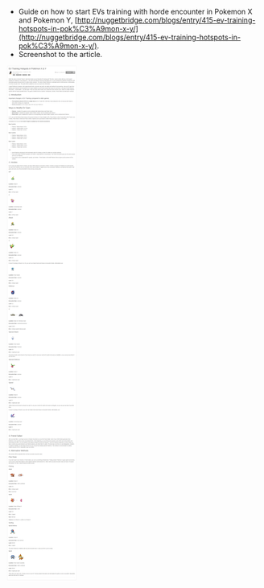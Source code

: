 * Guide on how to start EVs training with horde encounter in Pokemon X and Pokemon Y, [http://nuggetbridge.com/blogs/entry/415-ev-training-hotspots-in-pok%C3%A9mon-x-y/](http://nuggetbridge.com/blogs/entry/415-ev-training-hotspots-in-pok%C3%A9mon-x-y/).
* Screenshot to the article.

![./20161011-1013-cet-horde-evs-training-in-pokemon-xy-1.png](./20161011-1013-cet-horde-evs-training-in-pokemon-xy-1.png)